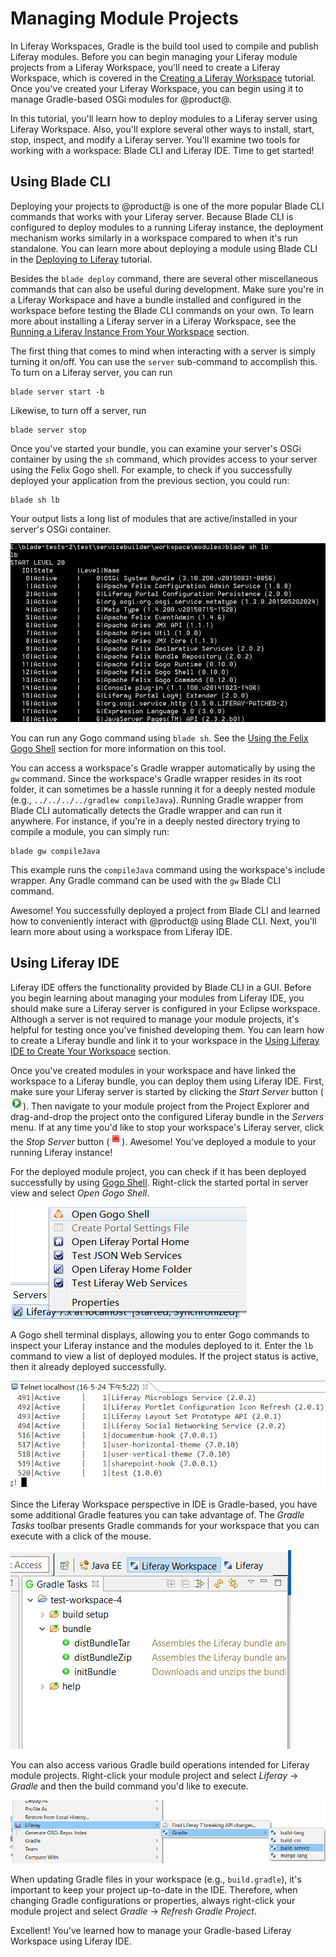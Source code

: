 # Managing Module Projects

In Liferay Workspaces, Gradle is the build tool used to compile and publish
Liferay modules. Before you can begin managing your Liferay module projects from
a Liferay Workspace, you'll need to create a Liferay Workspace, which is covered
in the
[Creating a Liferay Workspace](/develop/tutorials/-/knowledge_base/7-0/creating-a-liferay-workspace)
tutorial. Once you've created your Liferay Workspace, you can begin using it to
manage Gradle-based OSGi modules for @product@.

In this tutorial, you'll learn how to deploy modules to a Liferay server using
Liferay Workspace. Also, you'll explore several other ways to install, start,
stop, inspect, and modify a Liferay server. You'll examine two tools for working
with a workspace: Blade CLI and Liferay IDE. Time to get started!

## Using Blade CLI

Deploying your projects to @product@ is one of the more popular Blade CLI
commands that works with your Liferay server. Because Blade CLI is configured to
deploy modules to a running Liferay instance, the deployment mechanism works
similarly in a workspace compared to when it's run standalone. You can learn
more about deploying a module using Blade CLI in the
[Deploying to Liferay](/develop/tutorials/-/knowledge_base/7-0/deploying-to-liferay)
tutorial.

Besides the `blade deploy` command, there are several other miscellaneous
commands that can also be useful during development. Make sure you're in a
Liferay Workspace and have a bundle installed and configured in the workspace
before testing the Blade CLI commands on your own. To learn more about
installing a Liferay server in a Liferay Workspace, see the
[Running a Liferay Instance From Your Workspace](/develop/tutorials/-/knowledge_base/7-0/creating-a-liferay-workspace#running-a-liferay-instance-from-your-workspace)
section.

The first thing that comes to mind when interacting with a server is simply
turning it on/off. You can use the `server` sub-command to accomplish this. To
turn on a Liferay server, you can run

    blade server start -b

Likewise, to turn off a server, run

    blade server stop

Once you've started your bundle, you can examine your server's OSGi container by
using the `sh` command, which provides access to your server using the Felix
Gogo shell. For example, to check if you successfully deployed your application
from the previous section, you could run:

    blade sh lb

Your output lists a long list of modules that are active/installed in your
server's OSGi container.

![Figure 1: Blade CLI accesses the Gogo shell script to run the `lb` command.](../../../images/blade-sh.png)

You can run any Gogo command using `blade sh`. See the
[Using the Felix Gogo Shell](/develop/reference/-/knowledge_base/7-0/using-the-felix-gogo-shell)
section for more information on this tool.

You can access a workspace's Gradle wrapper automatically by using the `gw`
command. Since the workspace's Gradle wrapper resides in its root folder, it can
sometimes be a hassle running it for a deeply nested module (e.g.,
`../../../../gradlew compileJava`). Running Gradle wrapper from Blade CLI
automatically detects the Gradle wrapper and can run it anywhere. For instance,
if you're in a deeply nested directory trying to compile a module, you can
simply run:

    blade gw compileJava

This example runs the `compileJava` command using the workspace's include
wrapper. Any Gradle command can be used with the `gw` Blade CLI command.

Awesome! You successfully deployed a project from Blade CLI and learned how to
conveniently interact with @product@ using Blade CLI. Next, you'll learn more
about using a workspace from Liferay IDE.

## Using Liferay IDE

Liferay IDE offers the functionality provided by Blade CLI in a GUI. Before you
begin learning about managing your modules from Liferay IDE, you should make
sure a Liferay server is configured in your Eclipse workspace. Although a server
is not required to manage your module projects, it's helpful for testing once
you've finished developing them. You can learn how to create a Liferay bundle
and link it to your workspace in the
[Using Liferay IDE to Create Your Workspace](/develop/tutorials/-/knowledge_base/7-0/creating-a-liferay-workspace#using-liferay-ide-to-create-your-workspace)
section.

Once you've created modules in your workspace and have linked the workspace to a
Liferay bundle, you can deploy them using Liferay IDE. First, make sure your
Liferay server is started by clicking the *Start Server* button
(![Start Server](../../../images/icon-start-server.png)). Then navigate to your
module project from the Project Explorer and drag-and-drop the project onto the
configured Liferay bundle in the *Servers* menu. If at any time you'd like to
stop your workspace's Liferay server, click the *Stop Server* button
(![Stop Server](../../../images/icon-stop-server.png)). Awesome! You've deployed
a module to your running Liferay instance!

For the deployed module project, you can check if it has been deployed
successfully by using
[Gogo Shell](/develop/reference/-/knowledge_base/7-0/using-the-felix-gogo-shell).
Right-click the started portal in server view and select
*Open Gogo Shell*.

![Figure 2: Select *Open Gogo Shell* to open a terminal window in IDE using Gogo shell.](../../../images/open-gogo-shell.png)

A Gogo shell terminal displays, allowing you to enter Gogo commands to inspect
your Liferay instance and the modules deployed to it. Enter the `lb` command to
view a list of deployed modules. If the project status is active, then it
already deployed successfully.

![Figure 3: You can check to see if your module deployed successfully to Liferay using the Gogo shell.](../../../images/gogo-deploy-successful.png)

Since the Liferay Workspace perspective in IDE is Gradle-based, you have some
additional Gradle features you can take advantage of. The *Gradle Tasks* toolbar
presents Gradle commands for your workspace that you can execute with a click of
the mouse.

![Figure 4: The Gradle Task toolbar offers Gradle tasks and their descriptions, which can be executed by double-clicking them.](../../../images/gradle-task-toolbar.png)

You can also access various Gradle build operations intended for Liferay module
projects. Right-click your module project and select *Liferay* &rarr; *Gradle*
and then the build command you'd like to execute.

![Figure 4: The Gradle Task toolbar offers Gradle tasks and their descriptions, which can be executed by double-clicking them.](../../../images/gradle-build-operations.png)

When updating Gradle files in your workspace (e.g., `build.gradle`), it's
important to keep your project up-to-date in the IDE. Therefore, when changing
Gradle configurations or properties, always right-click your module project and
select *Gradle* &rarr; *Refresh Gradle Project*.

Excellent! You've learned how to manage your Gradle-based Liferay Workspace
using Liferay IDE.
